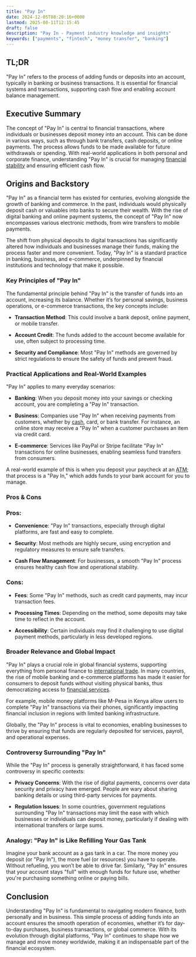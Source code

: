 ```yaml
---
title: "Pay In"
date: 2024-12-05T08:20:16+0000
lastmod: 2025-08-11T12:15:45
draft: false
description: "Pay In - Payment industry knowledge and insights"
keywords: ["payments", "fintech", "money transfer", "banking"]
---
```


## TL;DR

"Pay In" refers to the process of adding funds or deposits into an account, typically in banking or business transactions. It is essential for financial systems and transactions, supporting cash flow and enabling account balance management.

## Executive Summary

The concept of "Pay In" is central to financial transactions, where individuals or businesses deposit money into an account. This can be done in various ways, such as through bank transfers, cash deposits, or online payments. The process allows funds to be made available for future withdrawals or spending. With real-world applications in both personal and corporate finance, understanding "Pay In" is crucial for managing [financial stability](https://faisalkhanllc.xyz/resources/payments-wiki/f/financial-stability/) and ensuring efficient cash flow.

## Origins and Backstory

"Pay In" as a financial term has existed for centuries, evolving alongside the growth of banking and commerce. In the past, individuals would physically deposit cash or valuables into banks to secure their wealth. With the rise of digital banking and online payment systems, the concept of "Pay In" now encompasses various electronic methods, from wire transfers to mobile payments.

The shift from physical deposits to digital transactions has significantly altered how individuals and businesses manage their funds, making the process faster and more convenient. Today, "Pay In" is a standard practice in banking, business, and e-commerce, underpinned by financial institutions and technology that make it possible.

### Key Principles of "Pay In"

The fundamental principle behind "Pay In" is the transfer of funds into an account, increasing its balance. Whether it’s for personal savings, business operations, or e-commerce transactions, the key concepts include:

- **Transaction Method**: This could involve a bank deposit, online payment, or mobile transfer.

- **Account Credit**: The funds added to the account become available for use, often subject to processing time.

- **Security and Compliance**: Most "Pay In" methods are governed by strict regulations to ensure the safety of funds and prevent fraud.

### Practical Applications and Real-World Examples

"Pay In" applies to many everyday scenarios:

- **Banking**: When you deposit money into your savings or checking account, you are completing a "Pay In" transaction.

- **Business**: Companies use "Pay In" when receiving payments from customers, whether by [cash](https://faisalkhanllc.xyz/resources/payments-wiki/c/cash/), card, or bank transfer. For instance, an online store may receive a "Pay In" when a customer purchases an item via credit card.

- **E-commerce**: Services like PayPal or Stripe facilitate "Pay In" transactions for online businesses, enabling seamless fund transfers from consumers.

A real-world example of this is when you deposit your paycheck at an [ATM](https://faisalkhanllc.xyz/resources/payments-wiki/a/automated-teller-machine-atm/); that process is a "Pay In," which adds funds to your bank account for you to manage.

### Pros & Cons

### Pros:

- **Convenience**: "Pay In" transactions, especially through digital platforms, are fast and easy to complete.

- **Security**: Most methods are highly secure, using encryption and regulatory measures to ensure safe transfers.

- **Cash Flow Management**: For businesses, a smooth "Pay In" process ensures healthy cash flow and operational stability.

### Cons:

- **Fees**: Some "Pay In" methods, such as credit card payments, may incur transaction fees.

- **Processing Times**: Depending on the method, some deposits may take time to reflect in the account.

- **Accessibility**: Certain individuals may find it challenging to use digital payment methods, particularly in less developed regions.

### Broader Relevance and Global Impact

"Pay In" plays a crucial role in global financial systems, supporting everything from personal finance to [international trade](https://faisalkhanllc.xyz/resources/payments-wiki/i/international-trade/). In many countries, the rise of mobile banking and e-commerce platforms has made it easier for consumers to deposit funds without visiting physical banks, thus democratizing access to [financial services](https://faisalkhanllc.xyz/resources/payments-wiki/f/financial-services/).

For example, mobile money platforms like M-Pesa in Kenya allow users to complete "Pay In" transactions via their phones, significantly impacting financial inclusion in regions with limited banking infrastructure.

Globally, the "Pay In" process is vital to economies, enabling businesses to thrive by ensuring that funds are regularly deposited for services, payroll, and operational expenses.

### Controversy Surrounding "Pay In"

While the "Pay In" process is generally straightforward, it has faced some controversy in specific contexts:

- **Privacy Concerns**: With the rise of digital payments, concerns over data security and privacy have emerged. People are wary about sharing banking details or using third-party services for payments.

- **Regulation Issues**: In some countries, government regulations surrounding "Pay In" transactions may limit the ease with which businesses or individuals can deposit money, particularly if dealing with international transfers or large sums.

### Analogy: "Pay In" is Like Refilling Your Gas Tank

Imagine your bank account as a gas tank in a car. The more money you deposit (or "Pay In"), the more fuel (or resources) you have to operate. Without refueling, you won’t be able to drive far. Similarly, "Pay In" ensures that your account stays "full" with enough funds for future use, whether you're purchasing something online or paying bills.

## Conclusion

Understanding "Pay In" is fundamental to navigating modern finance, both personally and in business. This simple process of adding funds into an account ensures the smooth operation of economies, whether it’s for day-to-day purchases, business transactions, or global commerce. With its evolution through digital platforms, "Pay In" continues to shape how we manage and move money worldwide, making it an indispensable part of the financial ecosystem.